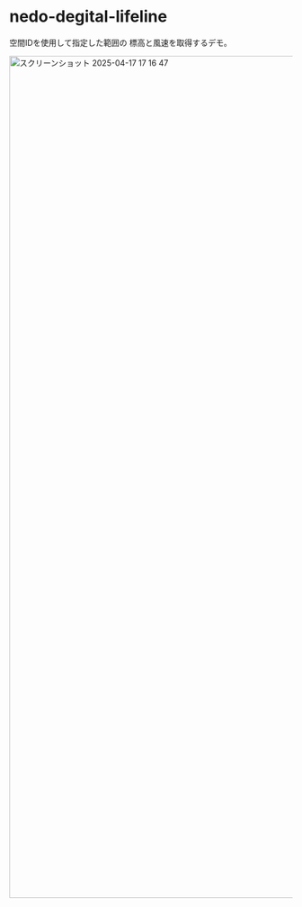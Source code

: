 # nedo-degital-lifeline

空間IDを使用して指定した範囲の 標高と風速を取得するデモ。

<img width="1496" alt="スクリーンショット 2025-04-17 17 16 47" src="https://github.com/user-attachments/assets/e1583926-c560-401a-b9f5-cbc2b3865ca8" />
